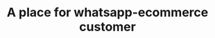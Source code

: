 ---
layout: customer-page
title: "A place for whatsapp-ecommerce customer"
dest_url: "https://whatsappecommerce.herokuapp.com/"
permalink: customers/whatsapp-ecommerce-23212.html
---